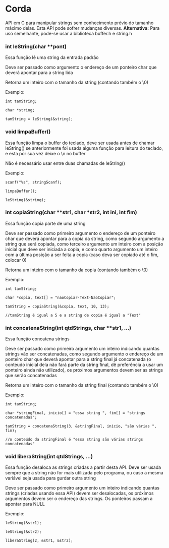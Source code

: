 # Corda
API em C para manipular strings sem conhecimento prévio do tamanho máximo delas. Esta API pode sofrer mudanças diversas.
**Alternativa:**
Para uso semelhante, pode-se usar a biblioteca buffer.h e string.h

### int leString(char **pont)
Essa função lê uma string da entrada padrão

Deve ser passado como argumento o endereço de um ponteiro char que deverá apontar para a string lida

Retorna um inteiro com o tamanho da string (contando também o \0)

Exemplo:

`int tamString;`

`char *string;`

`tamString = leString(&string);`

### void limpaBuffer()
Essa função limpa o buffer do teclado, deve ser usada antes de chamar leString() se anteriormente foi usada alguma função para leitura do teclado, e esta por sua vez deixe o \n no buffer

Não é necessário usar entre duas chamadas de leString()

Exemplo:

`scanf("%s", stringScanf);`

`limpaBuffer();`

`leString(&string);`

### int copiaString(char **str1, char *str2, int ini, int fim)
Essa função copia parte de uma string

Deve ser passado como primeiro argumento o endereço de um ponteiro char que deverá apontar para a copia da string, como segundo argumento a string que será copiada, como terceiro argumento um inteiro com a posição inicial que deve ser iniciada a copia, e como quarto argumento um inteiro com a última posição a ser feita a copia (caso deva ser copiado até o fim, colocar 0)

Retorna um inteiro com o tamanho da copia (contando também o \0)

Exemplo:

`int tamString;`

`char *copia, text[] = "naoCopiar-Text-NaoCopiar";`

`tamString = copiaString(&copia, text, 10, 13);`

`//tamString é igual a 5 e a string de copia é igual a "Text"`

### int concatenaString(int qtdStrings, char **str1, ...)
Essa função concatena strings

Deve ser passado como primeiro argumento um inteiro indicando quantas strings vão ser concatenadas, como segundo argumento o endereço de um ponteiro char que deverá apontar para a string final já concatenada (o conteudo inicial dela não fará parte da string final, dê preferência a usar um ponteiro ainda não utilizado), os próximos argumentos devem ser as strings que serão concatenadas

Retorna um inteiro com o tamanho da string final (contando também o \0)

Exemplo:

`int tamString;`

`char *stringFinal, inicio[] = "essa string ", fim[] = "strings concatenadas";`

`tamString = concatenaString(3, &stringFinal, inicio, "são várias ", fim);`

`//o conteúdo da stringFinal é "essa string são várias strings concatenadas"`

### void liberaString(int qtdStrings, ...)
Essa função desaloca as strings criadas a partir desta API. Deve ser usada sempre que a string não for mais utilizada pelo programa, ou caso a mesma variável seja usada para gurdar outra string

Deve ser passado como primeiro argumento um inteiro indicando quantas strings (criadas usando essa API) devem ser desalocadas, os próximos argumentos devem ser o endereço das strings. Os ponteiros passam a apontar para NULL

Exemplo:

`leString(&str1);`

`leString(&str2);`

`liberaString(2, &str1, &str2);`
